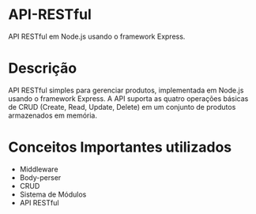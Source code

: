 # API-RESTful
API RESTful em Node.js usando o framework Express.


# Descrição
API RESTful simples para gerenciar produtos, implementada em Node.js usando o framework Express. 
A API suporta as quatro operações básicas de CRUD (Create, Read, Update, Delete) em um conjunto de produtos armazenados em memória.




# Conceitos Importantes utilizados

 - Middleware
 - Body-perser
 - CRUD
 - Sistema de Módulos
 - API RESTful
